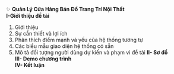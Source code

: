 :sparkles: **Quản Lý Cửa Hàng Bán Đồ Trang Trí Nội Thất** </br>
**I-Giới thiệu đề tài** </br>
  1. Giới thiệu
  2. Sự cần thiết và lợi ích
  3. Phân thích điểm mạnh và yếu của hệ thống tương tự
  4. Các biểu mẫu giao diện hệ thống có sẵn
  5. Mô tả đối tượng người dùng dự kiến và phạm vi đề tài
**II- Sơ đồ** </br>
**III- Demo chương trình** </br>
**IV- Kết luận** </br>
